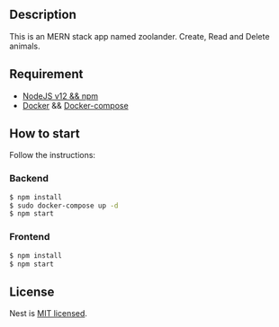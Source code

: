 ## Description

This is an MERN stack app named zoolander. Create, Read and Delete animals.

## Requirement

 - [NodeJS v12 && npm](https://nodejs.org/en/)
 - [Docker](https://docs.docker.com/engine/install/) && [Docker-compose](https://docs.docker.com/compose/install/)

## How to start

Follow the instructions: 

### Backend

```bash
$ npm install
$ sudo docker-compose up -d
$ npm start
```

### Frontend

```bash
$ npm install
$ npm start
```

## License

  Nest is [MIT licensed](LICENSE).
